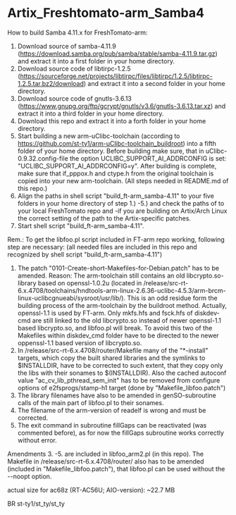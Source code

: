 # Artix_Freshtomato-arm_Samba4

How to build Samba 4.11.x for FreshTomato-arm:
1. Download source of samba-4.11.9 (https://download.samba.org/pub/samba/stable/samba-4.11.9.tar.gz) and extract it into a first folder in your home directory.
2. Download source code of libtirpc-1.2.5 (https://sourceforge.net/projects/libtirpc/files/libtirpc/1.2.5/libtirpc-1.2.5.tar.bz2/download) and extract it into a second folder in your home directory.
3. Download source code of gnutls-3.6.13 (https://www.gnupg.org/ftp/gcrypt/gnutls/v3.6/gnutls-3.6.13.tar.xz) and extract it into a third folder in your home directory.
4. Download this repo and extract it into a forth folder in your home directory.
5. Start building a new arm-uClibc-toolchain (according to https://github.com/st-ty1/arm-uClibc-toolchain_buildroot) into a fifth folder of your home directory. Before building make sure, that in uClibc-0.9.32.config-file the option UCLIBC_SUPPORT_AI_ADDRCONFIG is set: "UCLIBC_SUPPORT_AI_ADDRCONFIG=y". After building is complete, make sure that if_pppox.h and ctype.h from the original toolchain is copied into your new arm-toolchain. (All steps needed in README.md of this repo.)
6. Align the paths in shell script "build_ft-arm_samba-4.11" to your five folders in your home directory of step 1.) -5.) and check the paths of to your local FreshTomato repo and -if you are building on Artix/Arch Linux the correct setting of the path to the Artix-specific patches. 
7. Start shell script "build_ft-arm_samba-4.11".
 
Rem.: To get the libfoo.pl script included in FT-arm repo working, following step are necessary: (all needed files are included in this repo and recognized by shell script "build_ft-arm_samba-4.11")
1. The patch "0101-Create-short-Makefiles-for-Debian.patch" has to be amended. Reason: The arm-toolchain still contains an old libcrypto.so-library based on openssl-1.0.2u (located in /release/src-rt-6.x.4708/toolchains/hndtools-arm-linux-2.6.36-uclibc-4.5.3/arm-brcm-linux-uclibcgnueabi/sysroot/usr/lib/). This is an odd residue form the building process of the arm-toolchain by the buildroot method. Actually, openssl-1.1 is used by FT-arm. Only mkfs.hfs and fsck.hfs of diskdev-cmd are still linked to the old libcrypto.so instead of newer openssl-1.1 based libcrypto.so, and libfoo.pl will break. To avoid this two of the Makefiles within diskdev_cmd folder have to be directed to the newer oppenssl-1.1 based version of libcrypto.so.
2. In /release/src-rt-6.x.4708/router/Makefile many of the "\*-install" targets, which copy the built shared libraries and the symlinks to $INSTALLDIR, have to be corrected to such extent, that they copy only the libs with their sonames to $(INSTALLDIR). Also the cached autoconf value "ac_cv_lib_pthread_sem_init" has to be removed from configure options of e2fsprogs/stamp-h1 target (done by "Makefile_libfoo.patch") 
3. The library filenames have also to be amended in genSO-subroutine calls of the main part of libfoo.pl to their sonames. 
4. The filename of the arm-version of readelf is wrong and must be corrected. 
5. The exit command in subroutine fillGaps can be reactivated (was commented before), as for now the fillGaps subroutine works correctly without error.

Amendments 3. -5. are included in libfoo_arm2.pl (in this repo). The Makefile in /release/src-rt-6.x.4708/router/ also has to be amended (included in "Makefile_libfoo.patch"), that libfoo.pl can be used without the --noopt option.

actual size for ac68z (RT-AC56U; AIO-version): ~22.7 MB

BR st-ty1/st_ty/st_ty
